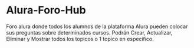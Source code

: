 # Alura-Foro-Hub
Foro alura donde todos los alumnos de la plataforma Alura pueden colocar sus preguntas sobre determinados cursos. Podrán Crear, Actualizar, Eliminar y Mostrar todos los topicos o 1 topico en especifico. 
